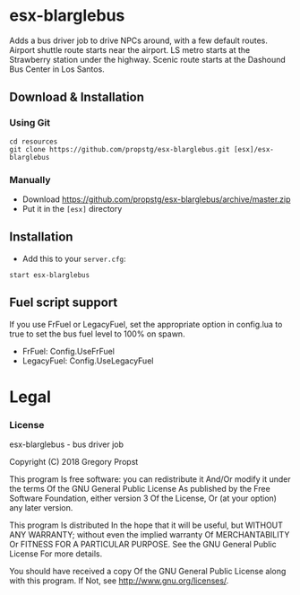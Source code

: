 # esx-blarglebus
Adds a bus driver job to drive NPCs around, with a few default routes. Airport shuttle route starts near the airport. LS metro starts at the Strawberry station under the highway. Scenic route starts at the Dashound Bus Center in Los Santos.

## Download & Installation

### Using Git
```
cd resources
git clone https://github.com/propstg/esx-blarglebus.git [esx]/esx-blarglebus
```

### Manually
- Download https://github.com/propstg/esx-blarglebus/archive/master.zip
- Put it in the `[esx]` directory

## Installation
- Add this to your `server.cfg`:

```
start esx-blarglebus
```

## Fuel script support
If you use FrFuel or LegacyFuel, set the appropriate option in config.lua to true to set the bus fuel level to 100% on spawn.
- FrFuel: Config.UseFrFuel
- LegacyFuel: Config.UseLegacyFuel

# Legal
### License
esx-blarglebus - bus driver job

Copyright (C) 2018 Gregory Propst

This program Is free software: you can redistribute it And/Or modify it under the terms Of the GNU General Public License As published by the Free Software Foundation, either version 3 Of the License, Or (at your option) any later version.

This program Is distributed In the hope that it will be useful, but WITHOUT ANY WARRANTY; without even the implied warranty Of MERCHANTABILITY Or FITNESS FOR A PARTICULAR PURPOSE. See the GNU General Public License For more details.

You should have received a copy Of the GNU General Public License along with this program. If Not, see http://www.gnu.org/licenses/.
